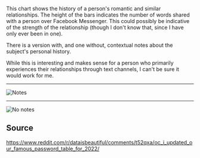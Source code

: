 This chart shows the history of a person's romantic and similar relationships.
The height of the bars indicates the number of words shared with a person over Facebook Messenger. This could possibly be indicative of the strength of the relationship (though I don't know that, since I have only ever been in one).

There is a version with, and one without, contextual notes about the subject's personal history.

While this is interesting and makes sense for a person who primarily experiences their relationships through text channels, I can't be sure it would work for me.

---
![Notes](https://preview.redd.it/atokj748plk81.png?width=3310&format=png&auto=webp&s=f7e4d897b93a154cab8c1f00efaec5904b458899)

---
![No notes](https://preview.redd.it/wdkyn748plk81.png?width=3310&format=png&auto=webp&s=be78f89bef88fa85702ee0c36d47af2e591a4100)

Source
---
https://www.reddit.com/r/dataisbeautiful/comments/t52qxa/oc_i_updated_our_famous_password_table_for_2022/
